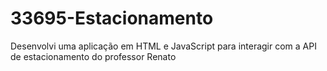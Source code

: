 # 33695-Estacionamento
Desenvolvi uma aplicação em HTML e JavaScript para interagir com a API de estacionamento do professor Renato
